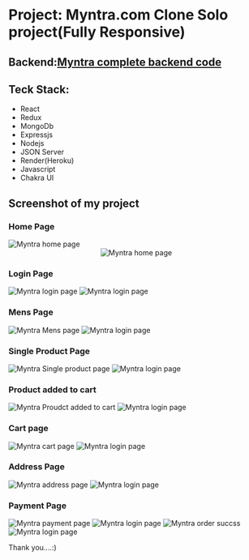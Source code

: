 <h1>Project: Myntra.com Clone Solo project(Fully Responsive)</h1>
<h2>Backend:<a href="https://github.com/sushantshekhar82/Backend_Myntra">Myntra complete backend code</a></h2>
<h2>Teck Stack:</h2>
<ul>
<li>React</li>
  <li>Redux</li>
  <li>MongoDb</li>
  <li>Expressjs</li>
  <li>Nodejs</li>
<li>JSON Server</li>
<li>Render(Heroku)</li>
<li>Javascript</li>
<li>Chakra UI</li>
</ul>

<h2>Screenshot of my project</h2>
<h3>Home Page</h3>

<img src="https://user-images.githubusercontent.com/105901300/212710775-521a3b91-d50e-4e33-9455-319355eacb01.png" alt="Myntra home page"/>
<center>
<img src="https://github.com/sushantshekhar82/Myntra.com/assets/105901300/38bad595-5a08-4179-940a-2f433af6b7bc" alt="Myntra home page"/>
</center>

<h3>Login Page</h3>
<img src="https://user-images.githubusercontent.com/105901300/212712431-38768737-72f5-4c13-9d8f-a48b26ad7514.png" alt="Myntra login page"/>
<img src="https://github.com/sushantshekhar82/Myntra.com/assets/105901300/adfbc510-cbb4-43cd-a1c2-fa664b38d5d8" alt="Myntra login page"/>



<h3>Mens Page</h3>
<img src="https://user-images.githubusercontent.com/105901300/213777281-d260614e-4bb5-4a61-b6c2-6a704862840a.png" alt="Myntra Mens page"/>
<img src="https://github.com/sushantshekhar82/Myntra.com/assets/105901300/ba03a0a7-cd8f-45ec-9a46-4a398368e5b0" alt="Myntra login page"/>



<h3>Single Product Page</h3>
<img src="https://user-images.githubusercontent.com/105901300/213777417-610e4149-f2cf-428b-bfbc-a22d1e42c09c.png" alt="Myntra Single product page"/>
<img src="https://github.com/sushantshekhar82/Myntra.com/assets/105901300/088d426b-17fa-4bba-a48f-acc400c5a610" alt="Myntra login page"/>



<h3>Product added to cart</h3>
<img src="https://user-images.githubusercontent.com/105901300/213777569-92df8481-ba19-4ad5-9928-5db742163299.png" alt="Myntra Proudct added to cart"/>
<img src="https://github.com/sushantshekhar82/Myntra.com/assets/105901300/a89b25b9-5137-41bb-b29b-b85828580b2a" alt="Myntra login page"/>



<h3>Cart page</h3>
<img src="https://user-images.githubusercontent.com/105901300/213777690-8b79450d-957d-4bbb-9350-2ca416e053ae.png" alt="Myntra cart page"/>
<img src="https://github.com/sushantshekhar82/Myntra.com/assets/105901300/a997ccbe-bedb-4b37-a7e4-722632cf7c24" alt="Myntra login page"/>



<h3>Address Page</h3>
<img src="https://user-images.githubusercontent.com/105901300/213777759-3d10cd2d-f008-41d8-a926-914d6488bfe0.png" alt="Myntra address page"/>
<img src="https://github.com/sushantshekhar82/Myntra.com/assets/105901300/8ed8aaef-5a88-4a5f-851c-d03f67fce567" alt="Myntra login page"/>



<h3>Payment Page</h3>
<img src="https://user-images.githubusercontent.com/105901300/213777965-a8fa7cc2-0554-46e5-9030-48d9c0bf776b.png" alt="Myntra payment page"/>
<img src="https://github.com/sushantshekhar82/Myntra.com/assets/105901300/4f30e678-69ad-4b20-83b7-3eba63553bb0" alt="Myntra login page"/>



<img src="https://github.com/sushantshekhar82/Myntra.com/assets/105901300/7b1c6b18-9540-42ab-b334-73923aa7d005" alt="Myntra order succss"/>
<img src="https://github.com/sushantshekhar82/Myntra.com/assets/105901300/5a23e404-643e-49e9-830f-4e285f6f2fc1" alt="Myntra login page"/>



Thank you....:)




